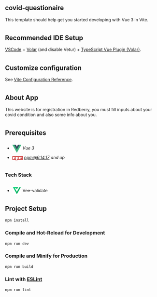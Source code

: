 ## covid-questionaire

This template should help get you started developing with Vue 3 in Vite.

#

## Recommended IDE Setup

[VSCode](https://code.visualstudio.com/) + [Volar](https://marketplace.visualstudio.com/items?itemName=Vue.volar) (and disable Vetur) + [TypeScript Vue Plugin (Volar)](https://marketplace.visualstudio.com/items?itemName=Vue.vscode-typescript-vue-plugin).

#

## Customize configuration

See [Vite Configuration Reference](https://vitejs.dev/config/).

#

## About App

This website is for registration in Redberry, you must fill inputs about your covid condition and also some info about you.

#

## Prerequisites

- <img src="readme/assets/vueLogo.png" width="30" style="position: relative; top: 10px" /> _Vue 3_

- <img src="readme/assets/npm.png" width="35" style="position: relative; top: 4px" /> *npm@6.14.17 and up*

#

### Tech Stack

- <img src="readme/assets/vee-validate.png" height="30" style="position: relative; top: 10px" /> Vee-validate

#

## Project Setup

```sh
npm install
```

### Compile and Hot-Reload for Development

```sh
npm run dev
```

### Compile and Minify for Production

```sh
npm run build
```

### Lint with [ESLint](https://eslint.org/)

```sh
npm run lint
```
